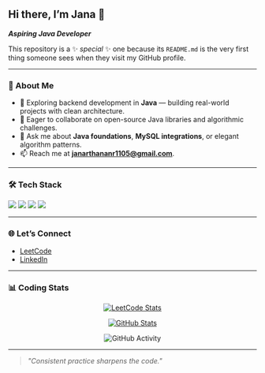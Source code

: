 ## Hi there, I’m **Jana** 👋  
_**Aspiring Java Developer**_  

This repository is a ✨ _special_ ✨ one because its `README.md` is the very first thing someone sees when they visit my GitHub profile.

---

### 🚀 About Me
- 🔭 Exploring backend development in **Java** — building real-world projects with clean architecture.
- 👯 Eager to collaborate on open-source Java libraries and algorithmic challenges.
- 💬 Ask me about **Java foundations**, **MySQL integrations**, or elegant algorithm patterns.
- 📫 Reach me at **[janarthananr1105@gmail.com](mailto:janarthananr1105@gmail.com)**.

---

### 🛠 Tech Stack
<p align="left">
  <img src="https://img.shields.io/badge/Java-%23ED8B00.svg?style=for-the-badge&logo=java&logoColor=white" />
  <img src="https://img.shields.io/badge/MySQL-%2300f.svg?style=for-the-badge&logo=mysql&logoColor=white" />
  <img src="https://img.shields.io/badge/Visual%20Studio%20Code-0078d7.svg?style=for-the-badge&logo=visual-studio-code&logoColor=white" />
  <img src="https://img.shields.io/badge/Eclipse-2C2255.svg?style=for-the-badge&logo=eclipse&logoColor=white" />
</p>

---

### 🌐 Let’s Connect
- [LeetCode](https://leetcode.com/u/JANA1105/)  
- [LinkedIn](https://www.linkedin.com/in/janarthanan-r-6ab9762a2/)

---

### 📊 Coding Stats

<p align="center">
  <a href="https://leetcode.com/u/JANA1105/">
    <img src="https://leetcard.jacoblin.cool/JANA1105?ext=contest&theme=dark&font=baloo&border=0" alt="LeetCode Stats" />
  </a>
</p>

<p align="center">
  <a href="https://github.com/Jana1105">
    <img src="https://github-readme-stats.vercel.app/api?username=Jana1105&show_icons=true&theme=radical" alt="GitHub Stats" />
  </a>
</p>

<p align="center">
  <img src="https://github-readme-activity-graph.vercel.app/graph?username=Jana1105&bg_color=000000&color=51f565&line=51f565&point=ffffff&area=true&hide_border=true" alt="GitHub Activity" />
</p>

---

> _"Consistent practice sharpens the code."_  
